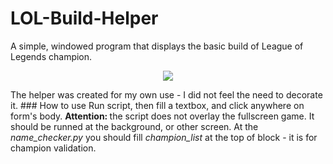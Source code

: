 # LOL-Build-Helper
A simple, windowed program that displays the basic build of League of Legends champion.  
<p align="center">
  <img src="https://i.imgur.com/EajVUqX.png">  
</p>  
The helper was created for my own use - I did not feel the need to decorate it.
### How to use
Run script, then fill a textbox, and click anywhere on form's body. <b> Attention: </b> the script does not overlay the fullscreen game. It should be runned at the background, or other screen.  
At the <i>name_checker.py</i> you should fill <i>champion_list</i> at the top of block - it is for champion validation.
